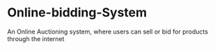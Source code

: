 # Online-bidding-System
An Online Auctioning system, where users can sell or bid for products through the internet
